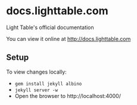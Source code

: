 docs.lighttable.com
===================

Light Table's official documentation

You can view it online at  http://docs.lighttable.com

## Setup

To view changes locally:

* `gem install jekyll albino`
* `jekyll server -w`
* Open the browser to http://localhost:4000/


